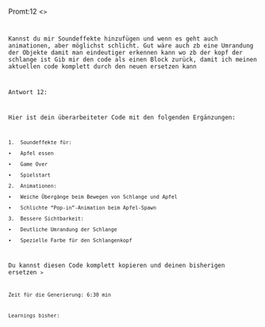Promt:12 <<Code>>

Kannst du mir Soundeffekte hinzufügen und wenn es geht auch animationen, aber möglichst schlicht. Gut wäre auch zb eine Umrandung der Objekte damit man eindeutiger erkennen kann wo zb der kopf der schlange ist
Gib mir den code als einen Block zurück, damit ich meinen aktuellen code komplett durch den neuen ersetzen kann

Antwort 12:

Hier ist dein überarbeiteter Code mit den folgenden Ergänzungen:

	1.	Soundeffekte für:

	•	Apfel essen

	•	Game Over

	•	Spielstart

	2.	Animationen:

	•	Weiche Übergänge beim Bewegen von Schlange und Apfel

	•	Schlichte “Pop-in”-Animation beim Apfel-Spawn

	3.	Bessere Sichtbarkeit:

	•	Deutliche Umrandung der Schlange

	•	Spezielle Farbe für den Schlangenkopf

Du kannst diesen Code komplett kopieren und deinen bisherigen ersetzen
  <Code>>

Zeit für die Generierung: 6:30 min

Learnings bisher: 
